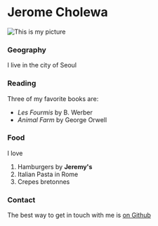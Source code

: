 
# Jerome Cholewa
![This is my picture](https://drive.google.com/uc?id=0B7M7SSx2pXP-bGxVS3plN0piTnM)


### Geography

I live in the city of Seoul

### Reading

Three of my favorite books are:

- *Les Fourmis* by B. Werber
- *Animal Farm* by George Orwell

### Food

I love
1. Hamburgers by **Jeremy's**
2. Italian Pasta in Rome
3. Crepes bretonnes

### Contact

The best way to get in touch with me is [on Github](https://github.com/jeromecholewa/)
